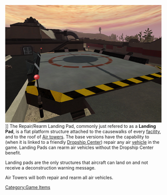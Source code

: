 ![](/images/PSScreenShot0310.jpg "fig:PSScreenShot0310.jpg")\]\] The
Repair/Rearm Landing Pad, commonly just refered to as a **Landing Pad**,
is a flat platform structure attached to the causewalks of every
[facility](/Facilities "wikilink"), and to the roof of [Air
towers](/Air_tower "wikilink"). The base versions have the capability to
(when it is linked to a friendly [Dropship
Center](/Dropship_Center "wikilink")) repair any air
[vehicle](/Vehicle_Index "wikilink") in the game. Landing Pads can rearm
air vehicles without the Dropship Center benefit.

Landing pads are the only structures that aircraft can land on and not
receive a deconstruction warning message.

Air Towers will both repair and rearm all air vehicles.

[Category:Game Items](/Category:Game_Items "wikilink")
